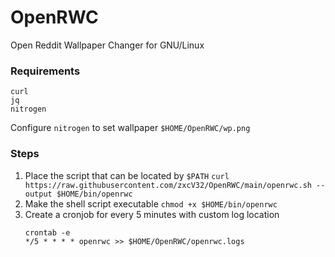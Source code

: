 # OpenRWC

Open Reddit Wallpaper Changer for GNU/Linux

### Requirements
```shell
curl
jq
nitrogen
```

Configure `nitrogen` to set wallpaper `$HOME/OpenRWC/wp.png`

### Steps
1. Place the script that can be located by `$PATH`
   `curl https://raw.githubusercontent.com/zxcV32/OpenRWC/main/openrwc.sh --output $HOME/bin/openrwc`
2. Make the shell script executable
   `chmod +x $HOME/bin/openrwc`
3. Create a cronjob for every 5 minutes with custom log location
   ```
   crontab -e
   */5 * * * * openrwc >> $HOME/OpenRWC/openrwc.logs
   ```
